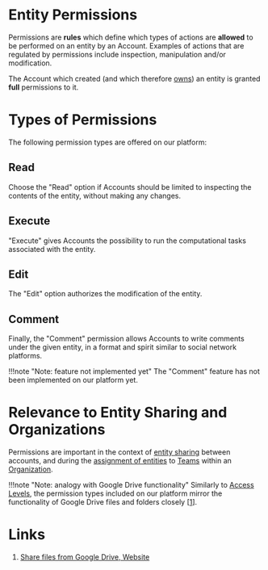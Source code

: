 # Entity Permissions

Permissions are **rules** which define which types of actions are **allowed** to be performed on an entity by an Account. Examples of actions that are regulated by permissions include inspection, manipulation and/or modification.

The Account which created (and which therefore [owns](ownership.md)) an entity is granted **full** permissions to it.

# Types of Permissions

The following permission types are offered on our platform: 

## Read 

Choose the "Read" <i class="zmdi zmdi-menu zmdi-hc-border"></i>  option if Accounts should be limited to inspecting the contents of the entity, without making any changes.

## Execute 

"Execute" <i class="zmdi zmdi-play zmdi-hc-border"></i> gives Accounts the possibility to run the computational tasks associated with the entity.

## Edit 

The "Edit" <i class="zmdi zmdi-edit zmdi-hc-border"></i> option authorizes the modification of the entity.

## Comment 

Finally, the "Comment" permission allows Accounts to write comments under the given entity, in a format and spirit similar to social network platforms.

!!!note "Note: feature not implemented yet"
    The "Comment" feature has not been implemented on our platform yet.

# Relevance to Entity Sharing and Organizations

Permissions are important in the context of [entity sharing](/collaboration/sharing/ui.md) between accounts, and during the [assignment of entities]((/collaboration/actions/team/add-remove-entity.md)) to [Teams](/collaboration/organizations/teams.md)  within an [Organization](/collaboration/organizations/overview.md).

!!!note  "Note: analogy with Google Drive functionality"
    Similarly to [Access Levels](/collaboration/sharing/access-levels.md), the permission types included on our platform mirror the functionality of Google Drive files and folders  closely [[1](#links)]. 

# Links

1. [Share files from Google Drive, Website](https://support.google.com/drive/answer/2494822)
